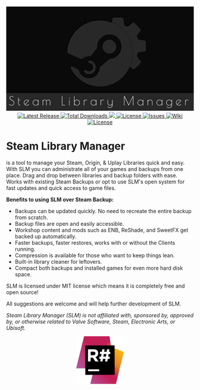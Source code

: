 <p align="center"><img src="/Extras/Logo/slm.png?raw=true" alt="Steam Library Manager" width="550px" height="280px" />
    <br />
    <a href="https://github.com/RevoLand/Steam-Library-Manager/releases/latest"> <img src="https://img.shields.io/github/release/RevoLand/Steam-Library-Manager.svg?style=flat-square" alt="Latest Release" /> </a>
    <a href="https://github.com/RevoLand/Steam-Library-Manager/releases/latest">
        <img src="https://img.shields.io/github/downloads/RevoLand/Steam-Library-Manager/total.svg?style=flat-square" alt="Total Downloads" /> </a>
    <a title="Crowdin" href="https://crowdin.com/project/steam-library-manager" target="_blank" rel="noopener"> <img src="https://d322cqt584bo4o.cloudfront.net/steam-library-manager/localized.svg" /> </a>
    <a href="https://github.com/RevoLand/Steam-Library-Manager/blob/master/LICENSE"> <img src="https://img.shields.io/badge/license-MIT-blue.svg?style=flat-square" alt="License" /> </a>
    <a href="https://github.com/RevoLand/Steam-Library-Manager/issues"> <img src="https://img.shields.io/github/issues/RevoLand/Steam-Library-Manager.svg?style=flat-square" alt="Issues" /> </a>
    <a href="https://github.com/RevoLand/Steam-Library-Manager/wiki"> <img src="https://img.shields.io/badge/SLM-Wiki-blue.svg?style=flat-square" alt="Wiki" /> </a>
    <a href="https://github.com/RevoLand/Steam-Library-Manager/blob/master/CHANGELOG.md"> <img src="https://img.shields.io/badge/SLM-Changelog-red.svg?style=flat-square" alt="License" /> </a>
</p>
<h1>Steam Library Manager</h1>
<p>is a tool to manage your Steam, Origin, & Uplay Libraries quick and easy. With SLM you can administrate all of your games and backups from one place. Drag and drop between libraries and backup folders with ease. Works with existing Steam Backups or opt to use SLM's open system for fast updates and quick access to game files.</p>
<p><strong>Benefits to using SLM over Steam Backup:</strong></p>
<ul>
    <li>Backups can be updated quickly. No need to recreate the entire backup from scratch.</li>
    <li>Backup files are open and easily accessible.</li>
    <li>Workshop content and mods such as ENB, ReShade, and SweetFX get backed up automatically.</li>
    <li>Faster backups, faster restores, works with or without the Clients running.</li>
    <li>Compression is available for those who want to keep things lean.</li>
    <li>Built-in library cleaner for leftovers.</li>
    <li>Compact both backups and installed games for even more hard disk space.</li>
</ul>
<p>SLM is licensed under MIT license which means it is completely free and open source!</p>
<p>All suggestions are welcome and will help further development of SLM.</p>
<p>
    <em>Steam Library Manager (SLM) is not affiliated with, sponsored by, approved by, or otherwise related to Valve
        Software, Steam, Electronic Arts, or Ubisoft.
    </em>
</p>
<p align="center">
	<a href="https://www.jetbrains.com/?from=SteamLibraryManager">
		<img src="/Extras/Icons/resharper.png?raw=true" width="128px" height="128px" alt="Steam Library Manager" />
	</a>
</p>
